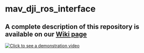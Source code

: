 # mav_dji_ros_interface
## A complete description of this repository is available on our [Wiki page](https://github.com/ethz-asl/mav_dji_ros_interface/wiki)

[![Click to see a demonstration video](http://drive.google.com/uc?export=view&id=0B-0CTsFowMRVbnhfTzhKSm1xbGM)](https://youtu.be/CGnIx7isVJg)


